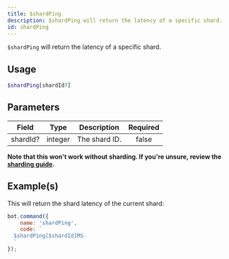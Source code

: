 ```yaml
---
title: $shardPing
description: $shardPing will return the latency of a specific shard.
id: shardPing
---
```


`$shardPing` will return the latency of a specific shard.

## Usage

```php
$shardPing[shardId?]
```

## Parameters

| Field    | Type    | Description   | Required |
| -------- | ------- | ------------- | :------: |
| shardId? | integer | The shard ID. |  false   |

**Note that this won't work without sharding. If you're unsure, review the [sharding guide](../../guides/7sharding.md).**

## Example(s)

This will return the shard latency of the current shard:

```javascript
bot.command({
    name: 'shardPing',
    code: `
  $shardPing[$shardId]MS
  `
});
```
